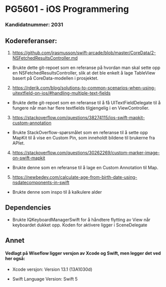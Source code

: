 #  PG5601 - iOS Programmering
### Kandidatnummer: 2031

## Kodereferanser:

1. https://github.com/jrasmusson/swift-arcade/blob/master/CoreData/2-NSFetchedResultsController.md
- Brukte dette git-repoet som en referanse på hvordan man skal sette opp en NSFetchedResultsController, slik at det ble enkelt å lage TableView basert på CoreData-modellen i prosjektet.

2. https://rderik.com/blog/solutions-to-common-scenarios-when-using-uitextfield-on-ios/#handling-multiple-text-fields
- Brukte dette git-repoet som en referanse til å få UITextFieldDelegate til å fungere når man har flere textfields tilgjengelig i en ViewController.

3. https://stackoverflow.com/questions/38274115/ios-swift-mapkit-custom-annotation
- Brukte StackOverflow-spørsmålet som en referanse til å sette opp MapKit til å vise en Custom Pin, som inneholdt bildene til brukerne fra APIet.

4. https://stackoverflow.com/questions/30262269/custom-marker-image-on-swift-mapkit
- Brukte denne som en referanse til å lage en Custom Annotation til Map.

5. https://newbedev.com/calculate-age-from-birth-date-using-nsdatecomponents-in-swift
- Brukte denne som inspo til å kalkulere alder


## Dependencies
- Brukte IQKeyboardManagerSwift for å håndtere flytting av View når keyboardet dukket opp. Koden for aktivere ligger i SceneDelegate

## Annet

#### Vedlagt på Wiseflow ligger versjon av Xcode og Swift, men legger det ved her også:

- Xcode versjon: Version 13.1 (13A1030d)

- Swift Language Version: Swift 5 

